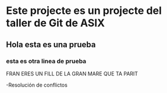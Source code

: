 # Este projecte es un projecte del taller de Git de ASIX

## Hola esta es una prueba

### esta es otra linea de prueba

FRAN ERES UN FILL DE LA GRAN MARE QUE TA PARIT

-Resolución de conflictos
